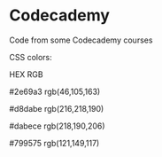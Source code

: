 # Codecademy
Code from some Codecademy courses

CSS colors:

HEX 	    RGB

\#2e69a3 	rgb(46,105,163)

\#d8dabe 	rgb(216,218,190)

\#dabece 	rgb(218,190,206)

\#799575 	rgb(121,149,117)
